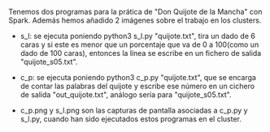 Tenemos dos programas para la prática de "Don Quijote de la Mancha" con Spark. Además hemos añadido 2 imágenes sobre el trabajo en los clusters.

* s_l: se ejecuta poniendo python3 s_l.py "quijote.txt", tira un dado de 6 caras y si este es menor que un porcentaje que va de 0 a 100(como un dado de 100 caras), entonces la línea se escribe en un fichero de salida "quijote_s05.txt".

* c_p: se ejecuta poniendo python3 c_p.py "quijote.txt", que se encarga de contar las palabras del quijote y escribe ese número en un cichero de salida "out_quijote.txt", análogo sería para "quijote_s05.txt".

* c_p.png y s_l.png son las capturas de pantalla asociadas a c_p.py y s_l.py, cuando han sido ejecutados estos programas en el cluster.